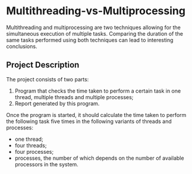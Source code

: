 # Multithreading-vs-Multiprocessing
Multithreading and multiprocessing are two techniques allowing for the simultaneous execution of multiple tasks. Comparing the duration of the same tasks performed using both techniques can lead to interesting conclusions.

## Project Description
The project consists of two parts:
1. Program that checks the time taken to perform a certain task in one thread, multiple threads and multiple processes;
2. Report generated by this program.

Once the program is started, it should calculate the time taken to perform the following task five times in the following variants of threads and processes:
- one thread;
- four threads;
- four processes;
- processes, the number of which depends on the number of available processors in the system.
